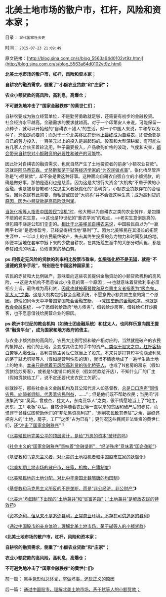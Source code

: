 # 北美土地市场的散户市，杠杆，风险和资本家；

目录： `现代国家社会史` 

时间： `2015-07-23 21:09:49` 

原文链接：[http://blog.sina.com.cn/s/blog_5563a64d0102vt9z.html](http://blog.sina.com.cn/s/blog_5563a64d0102vt9z.html)

**北美土地市场的散户市，杠杆，风险和资本家；**

**自耕农的融资需求，侧重了“小额农业贷款”和“庄家”；**

**农业小额贷款的高风险，高利息，高爆仓；**

**不可避免地冲击了“国家金融秩序”的黄世仁们；**



自耕农要成为独立经营单位，不是勤劳勇敢就足够，还需要有初步的金融投资。
社会经济水平越高，金融需求的要求就越高。对于一个印第安人来说，可能保留一点种子，就可以开始他的“自耕农＋猎人”的生活，对一个中国人来说，牛和犁以及种子，恐怕是必要的；[而对于一个北美移民在份地上最终成为自耕农](../../../2015/7/18/北美殖民地对比中华帝国北魏隋唐的均田制.md)，即使全部是自已的劳力投入，一百美元以上的投入是最起码的。役畜和大型深耕犁，有可能左右几家人合伙买着轮流用，种子需要投入，产品收购价格的波动，气侯和灾害，[都会带来自耕农对小额融资的必要性和破产的可能](../../../2011/11/28/商业资本加速市场优化，私有化改革会暴露中国劳动力不足.md)性。

因此针对自耕农的融资需求，也就自然产生了土地投资者的前身“小额农业贷款”。这就是[阿马蒂亚森，尤努斯和茅于轼等经济学家的“为农民做点事](../../../2012/1/18/印度农业已经破产，没有高利贷，农业已经崩溃.md)”。张化桥尽管声称是“小额贷款”，却不象是做这种好事。这种面向自耕农自强自立的小额贷款，的确是做好事，那怕是逐利也是慈善。因为这是大银行大资金“大机构”不屑于做的小金融，也是被基督教和马克思主义者妖魔化的“高利贷”。小额农业贷款存在的合理性，因为农民有此需要，而私营或国营“大机构”并不会做这种生意；[成为高利贷的原因，因为小额贷款是高风险低利润](../../../2013/12/15/市盈率与利率没有确切的逻辑关联，否则市盈率应再高许多倍.md)。

[当张化桥等人指责中国股民“投机”时](../../../2013/2/8/张化桥先生认为“中国老百姓和民营越来越富”吗？.md)，他大概以为自耕农之类的农业劳作，是包赚不赔的老实生意，——>这也是19世纪的“重农学派”的观点，——>老实生意倒是真的，但包赔不赚是公知们歪歪的。[相比于北美移民自耕农来说](../../../2015/7/17/北美初期土地市场的散户市，庄家，机构，户籍制度；.md)，中国股民自以为“一赢两平七输”是悲惨盈亏，已经显得相当地“暴利”了。因为北美移民在其漫长的拓荒生涯中，一半以上的农民最终破产，失去其终生投资的劳力物力和时间及其份地。即便幸运地在套牢中挺下来的少数自耕农，在其拓荒生涯中的大部分时间里，都是赤贫如洗的地主，负债累累的杨白劳。

**ps:用假定无风险的贷款的利率相比股票市盈率，[如果张化桥不是无知](../../../2014/1/2/张化桥先生信口开河的常识缺失.md)，就是“不道德的竞争手段”，特别是在中国这种国家里；**

农民的赤贫和大比例破产，意味着向这些农民提供金融资助的小额贷款机构的高风险，——>这是大机构不愿意做此小生意的第一个原因；——>也就意味着贷款利率必须相应上调，最终成为高利贷，[因此也就被基督教和马克思主义者指责为“吸血鬼，犹太人”之类](../../../2011/8/27/基督教的反犹主义和马克思主义.md)。这是大机构包括教会金融系统，不愿意做小额贷款生意的第二个原因。道理如同今天中华帝国党国教会金融垄断，——>党[国垄断的金融秩序，也就是教会金融系统](../../../2015/7/15/基督教和马克思主义指责“资本，投机”时的蕴含语义；.md)，——>宁愿借钱给政府“地方债务”，借钱给炒房客，借钱给杠杆炒股客，也不愿意借钱给民营企业的原因。

**ps:欧洲中世纪的教会机构（如骑士团金融系统）和犹太人，也同样乐意向国王提供“融资平台”，成为国家和地方政府的债主**，

与农业小额贷款的高风险，农民大比例亏损和破产相对应的，当然就是破产的农民的抵押品，他们的土地，会变成其债主的手中的资产[。类似于股灾之中，杠杆客杨白劳等人爆仓后](../../../2015/7/9/被索罗斯模式攻击的机构杠杆盘，被误解的“散户不理智”.md)，高利贷债主黄世仁就当上了股东。本来只是打算短平快赚点利息的茅于轼尤努斯等人（假如是营利性质的话），就很不情愿地成了一遍半生熟土地上的地主。[本来只是想着无风险高利贷的张化桥等人](../../../2013/2/8/张化桥先生的悲愤，高利贷和可怕的追债公司.md)，也成了N套房的房东（假如贷款给炒房客），或者是N套铺口的房东（假如贷款给开店），不知什么厂的厂主（假如贷款给工厂，说不定还要代支农民工欠薪）。

妙就妙在，那些社会主义金融机构及其公知代言人如基督教，[总是口口声声“同情农民，向弱者倾斜，代表着农民利益](../../../2009/4/16/社会压力传递和媒体道德明星.md)，……”；但是他们既不帮助农民；当民间“非法集资”如“吴英，曾成杰，犹太人，东南亚华人”之类，很不情愿地当上了“地主，房东，工厂老板”以后，自然也伴随着农民等一直以来的贫困和破产后的赤贫，而怪罪于曾经试图帮助他们的“非法集资高利贷”，“剥削农民致其赤贫”之余，最终还把穷人的“土地，房子，工厂”之类“占为已有”；更何况这些民间非法集资的黄世仁们，[还“冲击了国家金融秩序](../../../2012/6/10/为什么金融秩序Order吴英该死.md)”？

《[北美殖民地完美公平的顶层资计，是给“万恶的资本”破坏的吗](../../../2015/7/14/北美殖民地完美公平的顶层资计，是给“万恶的资本”破坏的吗？.md)》

《[社会主义的“国家金融秩序”意味着“金融垄断”，“经济秩序”意味着“国企垄断”](../../../2015/7/15/基督教和马克思主义指责“资本，投机”时的蕴含语义；.md)》

《[基督教和马克思主义者，对北美的土地投机者和中国股市庄家的妖魔化](../../../2015/7/16/西方左派对北美的土地投机者和中国股市庄家的妖魔化.md)》

《[北美初期土地市场的散户市，庄家，机构，户籍制度](../../../2015/7/17/北美初期土地市场的散户市，庄家，机构，户籍制度；.md)》

《[北美殖民地的土地分配，对比中华帝国北魏隋唐的均田制](../../../2015/7/18/北美殖民地对比中华帝国北魏隋唐的均田制.md)》

《[基督教和马克思主义所反的不是垄断，而是“非公经济，非公财产”](../../../2015/7/19/基督教和马克思主义者妖魔化的庄家和讴歌“反垄断”；.md)**》**

《[北美洲“均田制”下出现的“土地兼并”和“贫富差距”；“土地兼并”是解放农民的特效药](../../../2015/7/20/基督教的价值观与中国传统文化心灵相通；.md)》

《[资本逐利，但从来不是追逐暴利，正常商业环境，不存在可供追逐的暴利](../../../2015/7/21/A股中的庄家和套牢，老实模式和杠杆模式；.md)》

《[通过中国股市的亲身体验，理解北美土地市场，茅于轼等人的小额贷款](../../../2015/7/22/通过中国股市，理解北美土地市场，茅于轼等人的小额贷款；.md)》

《**北美土地市场的散户市，杠杆，风险和资本家；**

**自耕农的融资需求，侧重了“小额农业贷款”和“庄家”；**

**农业小额贷款的高风险，高利息，高爆仓；**

**不可避免地冲击了“国家金融秩序”的黄世仁们**》

前一篇： [黑手党形似总体党，罕做坏事，还玩正义的原因](../../../2015/7/29/黑手党形似总体党，罕做坏事，还玩正义的原因.md)

后一篇： [通过中国股市，理解北美土地市场，茅于轼等人的小额贷款；](../../../2015/7/22/通过中国股市，理解北美土地市场，茅于轼等人的小额贷款；.md)

